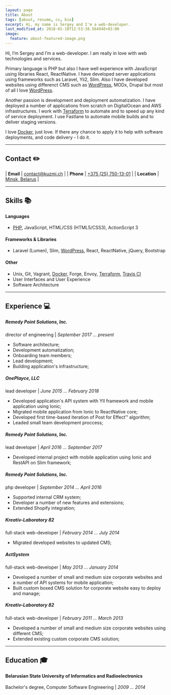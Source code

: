 ```yaml
---
layout: page
title: About
tags: [about, resume, cv, bio]
excerpt: Hi, my name is Sergey and I'm a web-developer.
last_modified_at: 2018-01-10T12:53:38.564948+03:00
image:
  feature: about-featured-image.png
---
```


Hi, I’m Sergey and I’m a web-developer. I am really in love with web technologies and services.

Primary language is PHP but also I have well experience with JavaScript using libraries React, ReactNative. I have developed server applications using frameworks such as Laravel, Yii2, Slim. Also I have developed websites using differenct CMS such as [WordPress](/tags/#wordpress), MODx, Drupal but most of all I love [WordPress](/tags/#wordpress).

Another passion is development and deployment automatization. I have deployed a number of applications from scratch on DigitalOcean and AWS infrastructures.
I work with [Terraform](/tags/#terraform) to automate and to speed up any kind of service deployment. I use Fastlane to automate mobile builds and to deliver staging versions.

I love [Docker](/tags/#docker), just love. If there any chance to apply it to help with software deployments, and code delivery - I do it.

---

## Contact <span>✏️</span> ##

| **Email**     | [contact@kuzmi.ch](mailto:contact@kuzmi.ch)  |
| **Phone**     | [+375 (25) 750-13-01](callto:+375257501301)  |
| **Location**  | [Minsk, Belarus](https://goo.gl/maps/t5zytvJQqNJ2)  |

---

## Skills <span>📚</span> ##

#### Languages ####
* [PHP](/tags/#php), JavaScript, HTML/CSS (HTML5/CSS3), ActionScript 3

#### Frameworks & Libraries ####
* Laravel (Lumen), Slim, [WordPress](/tags/#wordpress), React, ReactNative, jQuery, Bootstrap

#### Other ####
* Unix, Git, Vagrant, [Docker](/tags/#docker), Forge, Envoy, [Terraform](/tags/#terraform), [Travis CI](/tags/#travis-ci)
* User Interfaces and User Experience
* Software Architecture

---

## Experience <span>💻</span> ##

##### Remedy Point Solutions, Inc. #####
director of engineering \| *September 2017 ... present*

* Software architecture;
* Development automatization;
* Onboarding team members;
* Lead development;
* Building application's infrastructure;

##### OnePlayce, LLC #####
lead developer \| *June 2015 ... February 2018*

* Developed application's API system with YII framework and mobile application using Ionic;
* Migrated mobile application from Ionic to ReactNative core;
* Developed first time-based iteration of Post for Effect™ algorithm;
* Leaded small team development proccess;

##### Remedy Point Solutions, Inc. #####
lead developer \| *April 2016 ... September 2017*

* Developed internal project with mobile application using Ionic and RestAPI on Slim framework;

##### Remedy Point Solutions, Inc. #####
php developer \| *September 2014 ... April 2016*

* Supported internal CRM system;
* Developer a number of new features and extensions;
* Extended Shopify integration;

##### Kreativ-Laboratory 82 #####
full-stack web-developer \| *February 2014 ... July 2014*

* Migrated developed websites to updated CMS;

##### ActSystem #####
full-stack web-developer \| *May 2013 ... January 2014*

* Developed a number of small and medium size corporate websites and a number of API systems for mobile application;
* Built custom boxed CMS solution for corporate website easy to deploy and manage;

##### Kreativ-Laboratory 82 #####
full-stack web-developer \| *February 2011 ... March 2013*

* Developed a number of small and medium size corporate websites using different CMS;
* Extended existing custom corporate CMS solution;

---

## Education <span>🎓</span> ##

#### Belarusian State University of Informatics and Radioelectronics ####
Bachelor's degree, Computer Software Engineering \| *2009 ... 2014*
